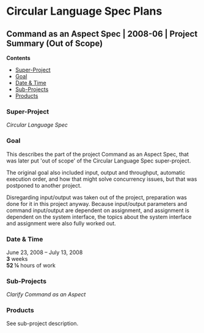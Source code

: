 ﻿Circular Language Spec Plans
============================

Command as an Aspect Spec | 2008-06 | Project Summary (Out of Scope)
--------------------------------------------------------------------

__Contents__

- [Super-Project](#super-project)
- [Goal](#goal)
- [Date & Time](#date--time)
- [Sub-Projects](#sub-projects)
- [Products](#products)

### Super-Project

*Circular Language Spec*

### Goal

This describes the part of the project Command as an Aspect Spec, that was later put 'out of scope' of the Circular Language Spec super-project.

The original goal also included input, output and throughput, automatic execution order, and how that might solve concurrency issues, but that was postponed to another project.

Disregarding input/output was taken out of the project, preparation was done for it in this project anyway. Because input/output parameters and command input/output are dependent on assignment, and assignment is dependent on the system interface, the topics about the system interface and assignment were also fully worked out.

### Date & Time

June 23, 2008 – July 13, 2008  
__3__ weeks  
__52 ¼__ hours of work

### Sub-Projects

*Clarify Command as an Aspect*

### Products

See sub-project description.